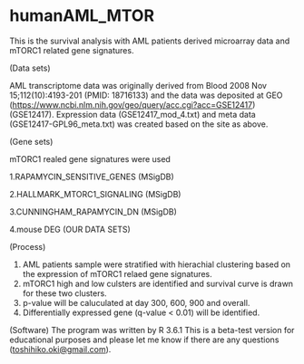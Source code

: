 # humanAML_MTOR

This is the survival analysis with AML patients derived microarray data and mTORC1 related gene signatures.

(Data sets)

AML transcriptome data was originally derived from Blood 2008 Nov 15;112(10):4193-201 (PMID: 18716133) and the data was deposited at GEO (https://www.ncbi.nlm.nih.gov/geo/query/acc.cgi?acc=GSE12417)(GSE12417). Expression data (GSE12417_mod_4.txt) and meta data (GSE12417-GPL96_meta.txt) was created based on the site as above. 

(Gene sets)

mTORC1 realed gene signatures were used 

1.RAPAMYCIN_SENSITIVE_GENES (MSigDB)

2.HALLMARK_MTORC1_SIGNALING (MSigDB) 

3.CUNNINGHAM_RAPAMYCIN_DN  (MSigDB)

4.mouse DEG (OUR DATA SETS)

(Process)

1. AML patients sample were stratified with hierachial clustering based on the expression of mTORC1 relaed gene signatures. 
2. mTORC1 high and low culsters are identified and survival curve is drawn for these two clusters.
3. p-value will be caluculated at day 300, 600, 900 and overall.
4. Differentially expressed gene (q-value < 0.01) will be identified. 

(Software)
The program was written by R 3.6.1
This is a beta-test version for educational purposes and please let me know if there are any questions (toshihiko.oki@gmail.com).


